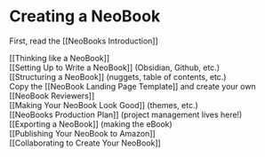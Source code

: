 # Creating a NeoBook


First, read the [[NeoBooks Introduction]]

[[Thinking like a NeoBook]]  
[[Setting Up to Write a NeoBook]] (Obsidian, Github, etc.)  
[[Structuring a NeoBook]] (nuggets, table of contents, etc.)  
Copy the [[NeoBook Landing Page Template]] and create your own 
[[NeoBook Reviewers]]  
[[Making Your NeoBook Look Good]] (themes, etc.)  
[[NeoBooks Production Plan]] (project management lives here!)  
[[Exporting a NeoBook]] (making the eBook)  
[[Publishing Your NeoBook to Amazon]]  
[[Collaborating to Create Your NeoBook]]  

